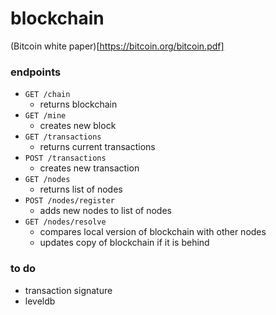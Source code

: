 # blockchain

(Bitcoin white paper)[https://bitcoin.org/bitcoin.pdf]

### endpoints
* `GET /chain`
  * returns blockchain
* `GET /mine`
  * creates new block
* `GET /transactions`
  * returns current transactions
* `POST /transactions`
  * creates new transaction
* `GET /nodes`
  * returns list of nodes
* `POST /nodes/register`
  * adds new nodes to list of nodes
* `GET /nodes/resolve`
  * compares local version of blockchain with other nodes
  * updates copy of blockchain if it is behind

### to do
* transaction signature
* leveldb